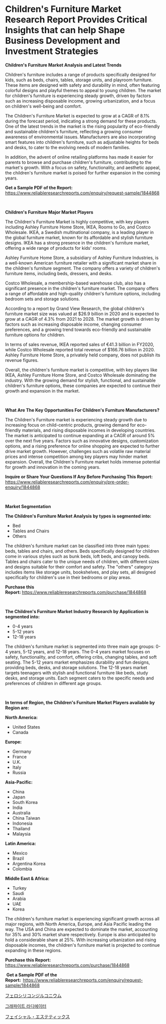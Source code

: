 <p><h1>Children's Furniture Market Research Report Provides Critical Insights that can help Shape Business Development and Investment Strategies</h1></p><p><strong>Children's Furniture Market Analysis and Latest Trends</strong></p>
<p><p>Children's furniture includes a range of products specifically designed for kids, such as beds, chairs, tables, storage units, and playroom furniture. These items are designed with safety and durability in mind, often featuring colorful designs and playful themes to appeal to young children. The market for children's furniture is experiencing steady growth, driven by factors such as increasing disposable income, growing urbanization, and a focus on children's well-being and comfort.</p><p>The Children's Furniture Market is expected to grow at a CAGR of 8.1% during the forecast period, indicating a strong demand for these products. One of the latest trends in the market is the rising popularity of eco-friendly and sustainable children's furniture, reflecting a growing consumer awareness of environmental issues. Manufacturers are also incorporating smart features into children's furniture, such as adjustable heights for beds and desks, to cater to the evolving needs of modern families.</p><p>In addition, the advent of online retailing platforms has made it easier for parents to browse and purchase children's furniture, contributing to the market's growth. With a focus on safety, functionality, and aesthetic appeal, the children's furniture market is poised for further expansion in the coming years.</p></p>
<p><strong>Get a Sample PDF of the Report:&nbsp;</strong> <a href="https://www.reliableresearchreports.com/enquiry/request-sample/1844868">https://www.reliableresearchreports.com/enquiry/request-sample/1844868</a></p>
<p>&nbsp;</p>
<p><strong>Children's Furniture Major Market Players</strong></p>
<p><p>The Children's Furniture Market is highly competitive, with key players including Ashley Furniture Home Store, IKEA, Rooms to Go, and Costco Wholesale. IKEA, a Swedish multinational company, is a leading player in the global furniture market, known for its affordable and stylish furniture designs. IKEA has a strong presence in the children's furniture market, offering a wide range of products for kids' rooms.</p><p>Ashley Furniture Home Store, a subsidiary of Ashley Furniture Industries, is a well-known American furniture retailer with a significant market share in the children's furniture segment. The company offers a variety of children's furniture items, including beds, dressers, and desks.</p><p>Costco Wholesale, a membership-based warehouse club, also has a significant presence in the children's furniture market. The company offers a range of affordable and high-quality children's furniture options, including bedroom sets and storage solutions.</p><p>According to a report by Grand View Research, the global children's furniture market size was valued at $26.9 billion in 2020 and is expected to grow at a CAGR of 4.3% from 2021 to 2028. The market growth is driven by factors such as increasing disposable income, changing consumer preferences, and a growing trend towards eco-friendly and sustainable furniture options for children.</p><p>In terms of sales revenue, IKEA reported sales of €41.3 billion in FY2020, while Costco Wholesale reported total revenue of $166.76 billion in 2020. Ashley Furniture Home Store, a privately held company, does not publish its revenue figures.</p><p>Overall, the children's furniture market is competitive, with key players like IKEA, Ashley Furniture Home Store, and Costco Wholesale dominating the industry. With the growing demand for stylish, functional, and sustainable children's furniture options, these companies are expected to continue their growth and expansion in the market.</p></p>
<p>&nbsp;</p>
<p><strong>What Are The Key Opportunities For Children's Furniture Manufacturers?</strong></p>
<p><p>The Children's Furniture market is experiencing steady growth due to increasing focus on child-centric products, growing demand for eco-friendly materials, and rising disposable incomes in developing countries. The market is anticipated to continue expanding at a CAGR of around 5% over the next five years. Factors such as innovative designs, customization options, and a rising preference for online shopping are expected to further drive market growth. However, challenges such as volatile raw material prices and intense competition among key players may hinder market expansion. Overall, the Children's Furniture market holds immense potential for growth and innovation in the coming years.</p></p>
<p><strong>Inquire or Share Your Questions If Any Before Purchasing This Report:</strong> <a href="https://www.reliableresearchreports.com/enquiry/pre-order-enquiry/1844868">https://www.reliableresearchreports.com/enquiry/pre-order-enquiry/1844868</a></p>
<p>&nbsp;</p>
<p><strong>Market Segmentation</strong></p>
<p><strong>The Children's Furniture Market Analysis by types is segmented into:</strong></p>
<p><ul><li>Bed</li><li>Tables and Chairs</li><li>Others</li></ul></p>
<p><p>The children's furniture market can be classified into three main types: beds, tables and chairs, and others. Beds specifically designed for children come in various styles such as bunk beds, loft beds, and canopy beds. Tables and chairs cater to the unique needs of children, with different sizes and designs suitable for their comfort and safety. The "others" category includes items like storage units, bookshelves, and play sets, all designed specifically for children's use in their bedrooms or play areas.</p></p>
<p><strong>Purchase this Report:&nbsp;</strong><a href="https://www.reliableresearchreports.com/purchase/1844868">https://www.reliableresearchreports.com/purchase/1844868</a></p>
<p>&nbsp;</p>
<p><strong>The Children's Furniture Market Industry Research by Application is segmented into:</strong></p>
<p><ul><li>0-4 years</li><li>5-12 years</li><li>12-18 years</li></ul></p>
<p><p>The children's furniture market is segmented into three main age groups: 0-4 years, 5-12 years, and 12-18 years. The 0-4 years market focuses on safety, functionality, and comfort, offering cribs, changing tables, and soft seating. The 5-12 years market emphasizes durability and fun designs, providing beds, desks, and storage solutions. The 12-18 years market targets teenagers with stylish and functional furniture like beds, study desks, and storage units. Each segment caters to the specific needs and preferences of children in different age groups.</p></p>
<p>&nbsp;</p>
<p><strong>In terms of Region, the Children's Furniture Market Players available by Region are:</strong></p>
<p>
    <p> <strong> North America: </strong>
        <ul>
            <li>United States</li>
            <li>Canada</li>
        </ul>
        </p> 
    <p> <strong> Europe: </strong>
        <ul>
            <li>Germany</li>
            <li>France</li>
            <li>U.K.</li>
            <li>Italy</li>
            <li>Russia</li>
        </ul>
        </p> 
    <p> <strong> Asia-Pacific: </strong>
        <ul>
            <li>China</li>
            <li>Japan</li>
            <li>South Korea</li>
            <li>India</li>
            <li>Australia</li>
            <li>China Taiwan</li>
            <li>Indonesia</li>
            <li>Thailand</li>
            <li>Malaysia</li>
        </ul>
        </p> 
    <p> <strong> Latin America: </strong>
        <ul>
            <li>Mexico</li>
            <li>Brazil</li>
            <li>Argentina Korea</li>
            <li>Colombia</li>
        </ul>
        </p> 
    <p> <strong> Middle East & Africa: </strong>
        <ul>
            <li>Turkey</li>
            <li>Saudi</li>
            <li>Arabia</li>
            <li>UAE</li>
            <li>Korea</li>
        </ul>
    </p>
    </p>
<p><p>The children's furniture market is experiencing significant growth across all major regions, with North America, Europe, and Asia Pacific leading the way. The USA and China are expected to dominate the market, accounting for 35% and 30% market share respectively. Europe is also anticipated to hold a considerable share at 25%. With increasing urbanization and rising disposable incomes, the children's furniture market is projected to continue expanding in these regions.</p></p>
<p><strong>Purchase this Report: </strong><a href="https://www.reliableresearchreports.com/purchase/1844868">https://www.reliableresearchreports.com/purchase/1844868</a></p>
<p>&nbsp;<strong>Get a Sample PDF of the Report:&nbsp;&nbsp;</strong><a href="https://www.reliableresearchreports.com/enquiry/request-sample/1844868">https://www.reliableresearchreports.com/enquiry/request-sample/1844868</a></p>
<p><strong></strong></p>
<p><p><a href="https://github.com/EstaSprer20231/Market-Research-Report-List-1/blob/main/48298167921.md">フェロシリコンジルコニウム</a></p><p><a href="https://medium.com/@fabiancobuc20222022/%EA%B7%B8%EB%9E%98%ED%95%8F-%EB%9D%BC%EB%94%94%EC%97%90%EC%9D%B4%ED%84%B0-%EC%8B%9C%EC%9E%A5-%EB%8F%99%ED%96%A5-%EB%B0%8F-%EC%8B%9C%EC%9E%A5-%EB%B6%84%EC%84%9D%EC%9D%80-2024-2031%EB%85%84-%EA%B8%B0%EA%B0%84%EC%9D%84-%EC%98%88%EC%B8%A1%ED%95%A9%EB%8B%88%EB%8B%A4-41e9eb640935">그래파이트 라디에이터</a></p><p><a href="https://medium.com/@redsalmon1949/facial-aesthetics%E5%B8%82%E5%A0%B4%E3%81%AE%E3%82%B7%E3%82%A7%E3%82%A2%E9%80%B2%E5%8C%96%E3%81%A8%E5%B8%82%E5%A0%B4%E6%88%90%E9%95%B7%E3%83%88%E3%83%AC%E3%83%B3%E3%83%892024%E5%B9%B4-2031%E5%B9%B4-1065d4445cbf">フェイシャル・エステティックス</a></p></p>